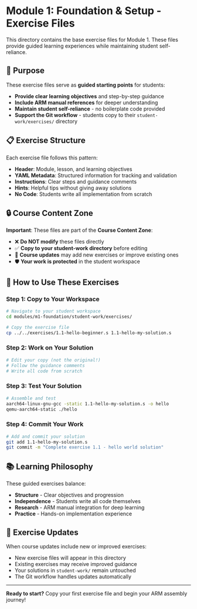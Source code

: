 # Module 1: Foundation & Setup - Exercise Files

This directory contains the base exercise files for Module 1. These files provide guided learning experiences while maintaining student self-reliance.

## 🎯 Purpose

These exercise files serve as **guided starting points** for students:
- **Provide clear learning objectives** and step-by-step guidance
- **Include ARM manual references** for deeper understanding  
- **Maintain student self-reliance** - no boilerplate code provided
- **Support the Git workflow** - students copy to their `student-work/exercises/` directory

## 📋 Exercise Structure

Each exercise file follows this pattern:
- **Header**: Module, lesson, and learning objectives
- **YAML Metadata**: Structured information for tracking and validation
- **Instructions**: Clear steps and guidance comments
- **Hints**: Helpful tips without giving away solutions
- **No Code**: Students write all implementation from scratch

## 🔒 Course Content Zone

**Important**: These files are part of the **Course Content Zone**:
- ❌ **Do NOT modify** these files directly
- ✅ **Copy to your student-work directory** before editing
- 🔄 **Course updates** may add new exercises or improve existing ones
- 🛡️ **Your work is protected** in the student workspace

## 🚀 How to Use These Exercises

### Step 1: Copy to Your Workspace
```bash
# Navigate to your student workspace
cd modules/m1-foundation/student-work/exercises/

# Copy the exercise file
cp ../../exercises/1.1-hello-beginner.s 1.1-hello-my-solution.s
```

### Step 2: Work on Your Solution
```bash
# Edit your copy (not the original!)
# Follow the guidance comments
# Write all code from scratch
```

### Step 3: Test Your Solution
```bash
# Assemble and test
aarch64-linux-gnu-gcc -static 1.1-hello-my-solution.s -o hello
qemu-aarch64-static ./hello
```

### Step 4: Commit Your Work
```bash
# Add and commit your solution
git add 1.1-hello-my-solution.s
git commit -m "Complete exercise 1.1 - hello world solution"
```

## 📚 Learning Philosophy

These guided exercises balance:
- **Structure** - Clear objectives and progression
- **Independence** - Students write all code themselves
- **Research** - ARM manual integration for deep learning
- **Practice** - Hands-on implementation experience

## 🔄 Exercise Updates

When course updates include new or improved exercises:
- New exercise files will appear in this directory
- Existing exercises may receive improved guidance
- Your solutions in `student-work/` remain untouched
- The Git workflow handles updates automatically

---

**Ready to start?** Copy your first exercise file and begin your ARM assembly journey!
